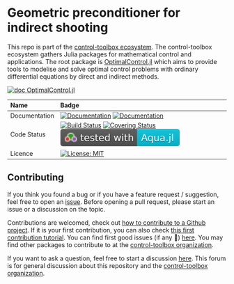 # Geometric preconditioner for indirect shooting

[ci-img]: https://github.com/control-toolbox/GeometricPreconditioner.jl/actions/workflows/CI.yml/badge.svg?branch=main
[ci-url]: https://github.com/control-toolbox/GeometricPreconditioner.jl/actions/workflows/CI.yml?query=branch%3Amain

[co-img]: https://codecov.io/gh/control-toolbox/GeometricPreconditioner.jl/branch/main/graph/badge.svg?token=YM5YQQUSO3
[co-url]: https://codecov.io/gh/control-toolbox/GeometricPreconditioner.jl

[doc-dev-img]: https://img.shields.io/badge/docs-dev-8A2BE2.svg
[doc-dev-url]: https://control-toolbox.org/GeometricPreconditioner.jl/dev/

[doc-stable-img]: https://img.shields.io/badge/docs-stable-blue.svg
[doc-stable-url]: https://control-toolbox.org/GeometricPreconditioner.jl/stable/

[licence-img]: https://img.shields.io/badge/License-MIT-yellow.svg
[licence-url]: https://github.com/control-toolbox/GeometricPreconditioner.jl/blob/master/LICENSE

[aqua-img]: https://raw.githubusercontent.com/JuliaTesting/Aqua.jl/master/badge.svg
[aqua-url]: https://github.com/JuliaTesting/Aqua.jl

This repo is part of the [control-toolbox ecosystem](https://github.com/control-toolbox). 
The control-toolbox ecosystem gathers Julia packages for mathematical control and applications. The root package is [OptimalControl.jl](https://github.com/control-toolbox/OptimalControl.jl) which aims to provide tools to modelise and solve optimal control problems with ordinary differential equations by direct and indirect methods. 

[![doc OptimalControl.jl](https://img.shields.io/badge/Documentation-OptimalControl.jl-blue)](http://control-toolbox.org/OptimalControl.jl)

| **Name**          | **Badge**         |
:-------------------|:------------------|
| Documentation     | [![Documentation][doc-stable-img]][doc-stable-url] [![Documentation][doc-dev-img]][doc-dev-url]                   | 
| Code Status       | [![Build Status][ci-img]][ci-url] [![Covering Status][co-img]][co-url] [![Aqua.jl][aqua-img]][aqua-url] |
| Licence           | [![License: MIT][licence-img]][licence-url]   |

## Contributing

[issue-url]: https://github.com/control-toolbox/GeometricPreconditioner.jl/issues
[first-good-issue-url]: https://github.com/control-toolbox/GeometricPreconditioner.jl/contribute

If you think you found a bug or if you have a feature request / suggestion, feel free to open an [issue][issue-url].
Before opening a pull request, please start an issue or a discussion on the topic. 

Contributions are welcomed, check out [how to contribute to a Github project](https://docs.github.com/en/get-started/exploring-projects-on-github/contributing-to-a-project). 
If it is your first contribution, you can also check [this first contribution tutorial](https://github.com/firstcontributions/first-contributions).
You can find first good issues (if any 🙂) [here][first-good-issue-url]. You may find other packages to contribute to at the [control-toolbox organization](https://github.com/control-toolbox).

If you want to ask a question, feel free to start a discussion [here](https://github.com/orgs/control-toolbox/discussions). This forum is for general discussion about this repository and the [control-toolbox organization](https://github.com/control-toolbox).
